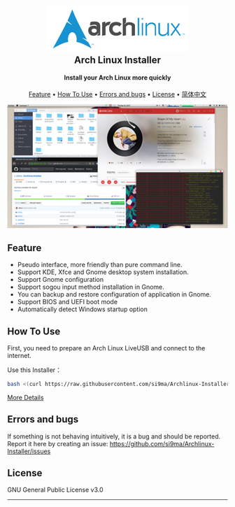 <h2 align="center">
  <br>
  <img src="picture/logo.svg" alt="Archlinux" width="320">
  <br>
Arch Linux Installer
</h2>

<h4 align="center">Install your Arch Linux more quickly</h4>


<p align="center">
  <a href="#feature">Feature</a> •
  <a href="#how-to-use">How To Use</a> •
  <a href="#errors-and-bugs">Errors and bugs</a> •
  <a href="#license">License</a> •
  <a href="README_zh.md">简体中文</a>
</p>

![bg](picture/bg.png)

## Feature

- Pseudo interface, more friendly than pure command line.
- Support KDE, Xfce and Gnome desktop system installation.
- Support Gnome configuration
- Support sogou input method installation in Gnome.
- You can backup and restore configuration of application in Gnome.
- Support BIOS and UEFI boot mode
- Automatically detect Windows startup option

## How To Use

First, you need to prepare an Arch Linux LiveUSB and connect to the internet.

Use this Installer：

```bash
bash <(curl https://raw.githubusercontent.com/si9ma/Archlinux-Installer/master/install.sh)
```

[More Details](how-to-use.md)

## Errors and bugs

If something is not behaving intuitively, it is a bug and should be reported.
Report it here by creating an issue: https://github.com/si9ma/Archlinux-Installer/issues

## License

GNU General Public License v3.0

---
